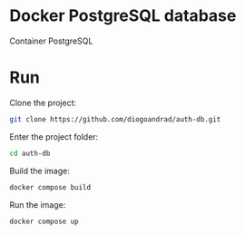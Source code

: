 # Docker PostgreSQL database
Container PostgreSQL

# Run

Clone the project:
```bash
git clone https://github.com/diogoandrad/auth-db.git
```

Enter the project folder:
```bash
cd auth-db
```

Build the image:
```bash
docker compose build
```

Run the image:
```bash
docker compose up
```
